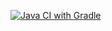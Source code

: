 [![Java CI with Gradle](https://github.com/Struncello/patternsibank/actions/workflows/gradle.yml/badge.svg)](https://github.com/Struncello/patternsibank/actions/workflows/gradle.yml)